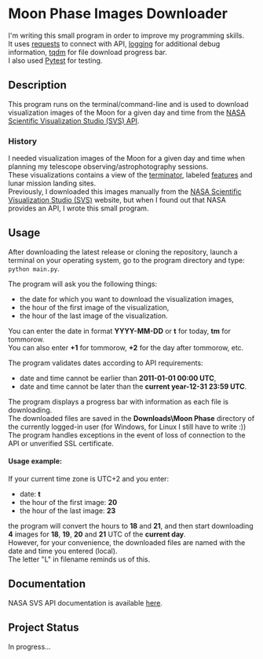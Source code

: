 # Moon Phase Images Downloader
I'm writing this small program in order to improve my programming skills.\
It uses [requests](https://requests.readthedocs.io/en/latest/) to connect with API,
[logging](https://docs.python.org/3/library/logging.html) for additional debug information,
[tqdm](https://tqdm.github.io/) for file download progress bar.\
I also used [Pytest](https://docs.pytest.org/) for testing.

## Description
This program runs on the terminal/command-line and is used to download visualization images of the Moon
for a given day and time from the [NASA Scientific Visualization Studio (SVS) API](https://nasaviz.gsfc.nasa.gov/help/#apis-dialamoon).

### History
I needed visualization images of the Moon for a given day and time when planning my telescope
observing/astrophotography sessions.\
These visualizations contains a view of the [terminator](https://en.wikipedia.org/wiki/Terminator_(solar)#Lunar_terminator),
labeled [features](https://en.wikipedia.org/wiki/List_of_lunar_features) and lunar mission landing sites.\
Previously, I downloaded this images manually from the
[NASA Scientific Visualization Studio (SVS)](https://svs.gsfc.nasa.gov/gallery/moonphase/) website, but when I found out
that NASA provides an API, I wrote this small program.

## Usage
After downloading the latest release or cloning the repository, launch a terminal on your operating system,
go to the program directory and type:
`python main.py`.

The program will ask you the following things:
- the date for which you want to download the visualization images,
- the hour of the first image of the visualization,
- the hour of the last image of the visualization.

You can enter the date in format **YYYY-MM-DD** or **t** for today, **tm** for tommorow.\
You can also enter **+1** for tommorow, **+2** for the day after tommorow, etc.

The program validates dates according to API requirements:
- date and time cannot be earlier than **2011-01-01 00:00 UTC**,
- date and time cannot be later than the **current year-12-31 23:59 UTC**.

The program displays a progress bar with information as each file is downloading.\
The downloaded files are saved in the **Downloads\Moon Phase** directory of the currently logged-in user
(for Windows, for Linux I still have to write :))\
The program handles exceptions in the event of loss of connection to the API or unverified SSL certificate.

#### Usage example:
If your current time zone is UTC+2 and you enter:
- date: **t**
- the hour of the first image: **20**
- the hour of the last image: **23**

the program will convert the hours to **18** and **21**, and then start downloading **4** images for
**18**, **19**, **20** and **21** UTC of the **current day**.\
However, for your convenience, the downloaded files are named with the date and time you entered (local).\
The letter "L" in filename reminds us of this.

## Documentation
NASA SVS API documentation is available [here](https://nasaviz.gsfc.nasa.gov/help/#apis-dialamoon).

## Project Status
In progress...
